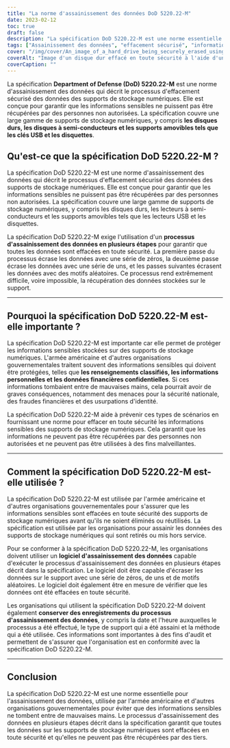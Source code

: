```yaml
---
title: "La norme d'assainissement des données DoD 5220.22-M"
date: 2023-02-12
toc: true
draft: false
description: "La spécification DoD 5220.22-M est une norme essentielle pour effacer en toute sécurité les informations sensibles des supports de stockage numériques, largement utilisée par l'armée américaine et les organisations gouvernementales."
tags: ["Assainissement des données", "effacement sécurisé", "informations sensibles", "la sécurité des données", "support de stockage numérique", "DoD 5220.22-M", "protection des données", "confidentialité des données", "la sécurité de l'information", "élimination des données", "prévention des violations de données", "logiciel d'assainissement des données", "sécurité numérique", "destruction des données", "gestion des données", "effacement sécurisé des données", "prévention de la récupération des données", "cybersécurité", "effacement des données", "information management", "élimination sécurisée", "méthodes de destruction des données", "processus d'assainissement des données", "écrasement des données", "vérification des données", "normes d'assainissement des données", "meilleures pratiques en matière d'élimination des données", "élimination sécurisée des données", "réutilisation sécurisée", "conformité de l'assainissement des données", "gestion sécurisée des données"]
cover: "/img/cover/An_image_of_a_hard_drive_being_securely_erased_using_data.png"
coverAlt: "Image d'un disque dur effacé en toute sécurité à l'aide d'un logiciel de nettoyage de données, avec au premier plan un cadenas ou un bouclier symbolisant la sécurité"
coverCaption: ""
---
```


La spécification **Department of Defense (DoD) 5220.22-M** est une norme d'assainissement des données qui décrit le processus d'effacement sécurisé des données des supports de stockage numériques. Elle est conçue pour garantir que les informations sensibles ne puissent pas être récupérées par des personnes non autorisées. La spécification couvre une large gamme de supports de stockage numériques, y compris **les disques durs, les disques à semi-conducteurs et les supports amovibles tels que les clés USB et les disquettes**.

## Qu'est-ce que la spécification DoD 5220.22-M ?

La spécification DoD 5220.22-M est une norme d'assainissement des données qui décrit le processus d'effacement sécurisé des données des supports de stockage numériques. Elle est conçue pour garantir que les informations sensibles ne puissent pas être récupérées par des personnes non autorisées. La spécification couvre une large gamme de supports de stockage numériques, y compris les disques durs, les lecteurs à semi-conducteurs et les supports amovibles tels que les lecteurs USB et les disquettes.

La spécification DoD 5220.22-M exige l'utilisation d'un **processus d'assainissement des données en plusieurs étapes** pour garantir que toutes les données sont effacées en toute sécurité. La première passe du processus écrase les données avec une série de zéros, la deuxième passe écrase les données avec une série de uns, et les passes suivantes écrasent les données avec des motifs aléatoires. Ce processus rend extrêmement difficile, voire impossible, la récupération des données stockées sur le support.

______

## Pourquoi la spécification DoD 5220.22-M est-elle importante ?

La spécification DoD 5220.22-M est importante car elle permet de protéger les informations sensibles stockées sur des supports de stockage numériques. L'armée américaine et d'autres organisations gouvernementales traitent souvent des informations sensibles qui doivent être protégées, telles que **les renseignements classifiés, les informations personnelles et les données financières confidentielles**. Si ces informations tombaient entre de mauvaises mains, cela pourrait avoir de graves conséquences, notamment des menaces pour la sécurité nationale, des fraudes financières et des usurpations d'identité.

La spécification DoD 5220.22-M aide à prévenir ces types de scénarios en fournissant une norme pour effacer en toute sécurité les informations sensibles des supports de stockage numériques. Cela garantit que les informations ne peuvent pas être récupérées par des personnes non autorisées et ne peuvent pas être utilisées à des fins malveillantes.

______

## Comment la spécification DoD 5220.22-M est-elle utilisée ?

La spécification DoD 5220.22-M est utilisée par l'armée américaine et d'autres organisations gouvernementales pour s'assurer que les informations sensibles sont effacées en toute sécurité des supports de stockage numériques avant qu'ils ne soient éliminés ou réutilisés. La spécification est utilisée par les organisations pour assainir les données des supports de stockage numériques qui sont retirés ou mis hors service.

Pour se conformer à la spécification DoD 5220.22-M, les organisations doivent utiliser un **logiciel d'assainissement des données** capable d'exécuter le processus d'assainissement des données en plusieurs étapes décrit dans la spécification. Le logiciel doit être capable d'écraser les données sur le support avec une série de zéros, de uns et de motifs aléatoires. Le logiciel doit également être en mesure de vérifier que les données ont été effacées en toute sécurité.

Les organisations qui utilisent la spécification DoD 5220.22-M doivent également **conserver des enregistrements du processus d'assainissement des données**, y compris la date et l'heure auxquelles le processus a été effectué, le type de support qui a été assaini et la méthode qui a été utilisée. Ces informations sont importantes à des fins d'audit et permettent de s'assurer que l'organisation est en conformité avec la spécification DoD 5220.22-M.

______

## Conclusion

La spécification DoD 5220.22-M est une norme essentielle pour l'assainissement des données, utilisée par l'armée américaine et d'autres organisations gouvernementales pour éviter que des informations sensibles ne tombent entre de mauvaises mains. Le processus d'assainissement des données en plusieurs étapes décrit dans la spécification garantit que toutes les données sur les supports de stockage numériques sont effacées en toute sécurité et qu'elles ne peuvent pas être récupérées par des tiers.
